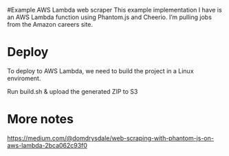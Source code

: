 #Example AWS Lambda web scraper
 This example implementation I have is an AWS Lambda function using Phantom.js and Cheerio. I’m pulling jobs from the Amazon careers site.

# Deploy
To deploy to AWS Lambda, we need to build the project in a Linux enviroment.

Run build.sh & upload the generated ZIP to S3

 # More notes
 https://medium.com/@domdrysdale/web-scraping-with-phantom-js-on-aws-lambda-2bca062c93f0